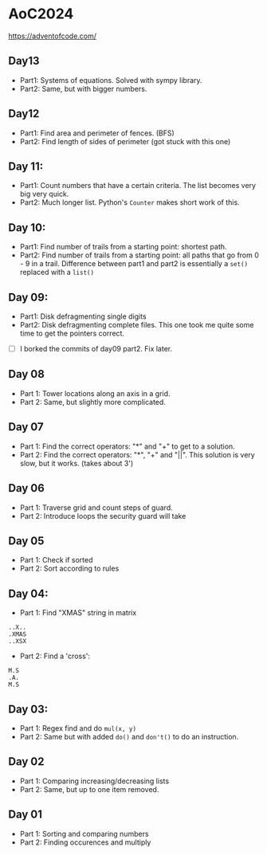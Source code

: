 # AoC2024

https://adventofcode.com/

## Day13
- Part1: Systems of equations. Solved with sympy library.
- Part2: Same, but with bigger numbers.

## Day12
- Part1: Find area and perimeter of fences. (BFS)
- Part2: Find length of sides of perimeter (got stuck with this one)

## Day 11: 
- Part1: Count numbers that have a certain criteria. The list becomes very big very quick.
- Part2: Much longer list. Python's `Counter` makes short work of this.

## Day 10: 
- Part1: Find number of trails from a starting point: shortest path.
- Part2: Find number of trails from a starting point: all paths that go from 0 - 9 in a trail. Difference between part1 and part2 is essentially a `set()` replaced with a `list()`

## Day 09:
- Part1: Disk defragmenting single digits
- Part2: Disk defragmenting complete files. This one took me quite some time to get the pointers correct. 
- [ ] I borked the commits of day09 part2. Fix later.

## Day 08
- Part 1: Tower locations along an axis in a grid.
- Part 2: Same, but slightly more complicated.

## Day 07
- Part 1: Find the correct operators: "*" and "+" to get to a solution.
- Part 2: Find the correct operators: "*", "+" and "||". This solution is very slow, but it works. (takes about 3')

## Day 06
- Part 1: Traverse grid and count steps of guard.
- Part 2: Introduce loops the security guard will take

## Day 05
- Part 1: Check if sorted
- Part 2: Sort according to rules

## Day 04:
- Part 1: Find "XMAS" string in matrix
```text
..X..
.XMAS
..XSX
```
- Part 2: Find a 'cross':

```text
M.S
.A.
M.S
```

## Day 03:
- Part 1: Regex find and do `mul(x, y)` 
- Part 2: Same but with added `do()` and `don't()` to do an instruction.

## Day 02
- Part 1: Comparing increasing/decreasing lists
- Part 2: Same, but up to one item removed.

## Day 01
- Part 1: Sorting and comparing numbers
- Part 2: Finding occurences and multiply
